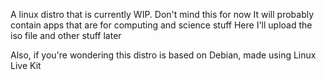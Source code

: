 A linux distro that is currently WIP. Don't mind this for now
It will probably contain apps that are for computing and science stuff
Here I'll upload the iso file and other stuff later

Also, if you're wondering this distro is based on Debian, made using Linux Live Kit
